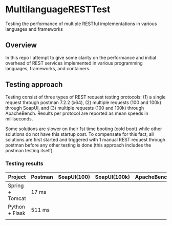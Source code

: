 # MultilanguageRESTTest
Testing the performance of multiple RESTful implementations in various languages and frameworks

## Overview

In this repo I attempt to give some clarity on the performance and initial overhead of REST services implemented in various programming languages, frameworks, and containers.

## Testing approach

Testing consist of three types of REST request testing protocols: (1) a single request through postman 7.2.2 (x64), (2) multiple requests (100 and 100k) through SoapUI, and (3) multiple requests (100 and 100k) through ApacheBench. Results per protocol are reported as mean speeds in milliseconds.

Some solutions are slower on their 1st time booting (cold boot) while other solutions do not have this startup cost. To compensate for this fact, all solutions are first started and triggered with 1 manual REST request through postman before any other testing is done (this approach includes the postman testing itself). 

### Testing results

|Project|Postman|SoapUI(100)|SoapUI(100k)|ApacheBench(100)|ApacheBench(100k)|
|---|---|---|---|---|---|
|Spring + Tomcat|17 ms|||||
|Python + Flask|511 ms|||||
|||||||
